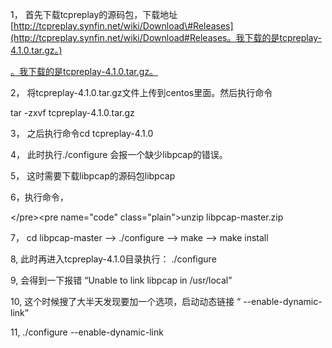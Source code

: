 1， 首先下载tcpreplay的源码包，下载地址[http://tcpreplay.synfin.net/wiki/Download\#Releases](http://tcpreplay.synfin.net/wiki/Download#Releases。我下载的是tcpreplay-4.1.0.tar.gz。)

[。我下载的是tcpreplay-4.1.0.tar.gz。](http://tcpreplay.synfin.net/wiki/Download#Releases。我下载的是tcpreplay-4.1.0.tar.gz。)

2， 将tcpreplay-4.1.0.tar.gz文件上传到centos里面。然后执行命令

tar -zxvf tcpreplay-4.1.0.tar.gz

3， 之后执行命令cd tcpreplay-4.1.0

4， 此时执行./configure 会报一个缺少libpcap的错误。

5， 这时需要下载libpcap的源码包libpcap

6，执行命令，

&lt;/pre&gt;&lt;pre name="code" class="plain"&gt;unzip libpcap-master.zip

7， cd libpcap-master  --&gt; ./configure  --&gt; make --&gt; make install

8,  此时再进入tcpreplay-4.1.0目录执行： ./configure

9,  会得到一下报错 “Unable to link libpcap in /usr/local”

10, 这个时候搜了大半天发现要加一个选项，启动动态链接 “ --enable-dynamic-link”

11, ./configure --enable-dynamic-link

